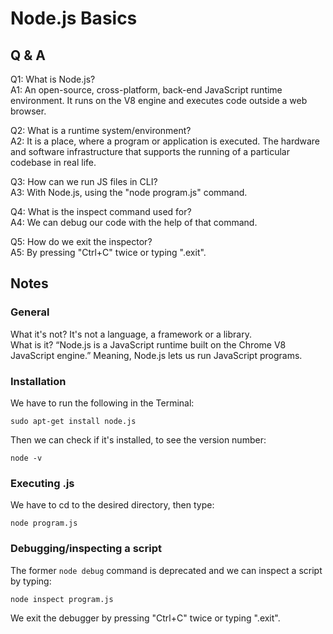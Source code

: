 # Node.js Basics

## Q & A

Q1: What is Node.js?\
A1: An open-source, cross-platform, back-end JavaScript runtime environment. It runs on the V8 engine and executes code outside a web browser.

Q2: What is a runtime system/environment?\
A2: It is a place, where a program or application is executed. The hardware and software infrastructure that supports the running of a particular codebase in real life.

Q3: How can we run JS files in CLI?\
A3: With Node.js, using the "node program.js" command.

Q4: What is the inspect command used for?\
A4: We can debug our code with the help of that command.

Q5: How do we exit the inspector?\
A5: By pressing "Ctrl+C" twice or typing ".exit". 

## Notes

### General

What it's not? It's not a language, a framework or a library.\
What is it? “Node.js is a JavaScript runtime built on the Chrome V8 JavaScript engine.” Meaning, Node.js lets us run JavaScript programs.

### Installation

We have to run the following in the Terminal:

`sudo apt-get install node.js`

Then we can check if it's installed, to see the version number:

`node -v`

### Executing .js

We have to cd to the desired directory, then type:

`node program.js`

### Debugging/inspecting a script

The former `node debug` command is deprecated and we can inspect a script by typing:

`node inspect program.js`

We exit the debugger by pressing "Ctrl+C" twice or typing ".exit".
